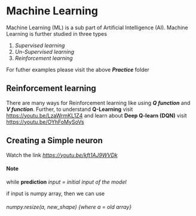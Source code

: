 # **Machine Learning** #

 Machine Learning (ML) is a sub part of Artificial Intelligence (AI). Machine Learning is further studied in three types

1.  _Supervised learning_
2.  _Un-Supervised learning_
3.  _Reinforcement learning_

For futher examples please visit the above **_Practice_** folder
## **Reinforcement learning** ##

  There are many ways for Reinforcement learning like using **_Q function_**  and **_V function_**. Further, to understand **Q-Learning** visit https://youtu.be/LzaWrmKL1Z4 and learn about **Deep Q-learn (DQN)** visit https://youtu.be/OYhFoMySoVs

  ## Creating a Simple neuron ##

  Watch the link _https://youtu.be/kft1AJ9WVDk_

#### **Note**
while **prediction** _input = initial input of the model_

if input is numpy array, then we can use
###### numpy.resize(a, new_shape) {_where a = old array_}
